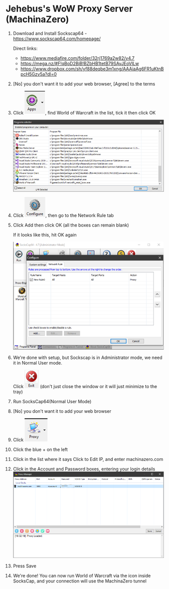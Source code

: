 # Jehebus's WoW Proxy Server (MachinaZero)

1. Download and Install Sockscap64 - https://www.sockscap64.com/homepage/

    Direct links:
    - https://www.mediafire.com/folder/32rj1769a2w82/v4.7
    - https://mega.nz/#F!qBoD2BiB!BZbHB1tetB79SAvJEoVlLw
    - https://www.dropbox.com/sh/yf88deqbe3m1xng/AAAiaAg6FR1uKtnBpcH5Gzv5a?dl=0
2. [No] you don't want it to add your web browser, [Agree] to the terms
3. Click ![+ Apps](apps.png), find World of Warcraft in the list, tick it then click OK

   ![Example Game List](list.png)
5. Click ![Configure](configure.png), then go to the Network Rule tab
6. Click Add then click OK (all the boxes can remain blank)

   If it looks like this, hit OK again
   
   ![It should look like this](socks1.png)
   
6. We're done with setup, but Sockscap is in Administrator mode, we need it in Normal User mode.
   
   Click ![Exit](exit.png) (don't just close the window or it will just minimize to the tray)
7. Run SocksCap64(Normal User Mode)
8. [No] you don't want it to add your web browser
9. Click ![Proxy](proxy.png)
10. Click the blue + on the left
11. Click in the list where it says Click to Edit IP, and enter machinazero.com
12. Click in the Account and Password boxes, entering your login details
    ![Example Proxy](proxylist.png)
14. Press Save
15. We're done! You can now run World of Warcraft via the icon inside SocksCap, and your connection will use the MachinaZero tunnel
